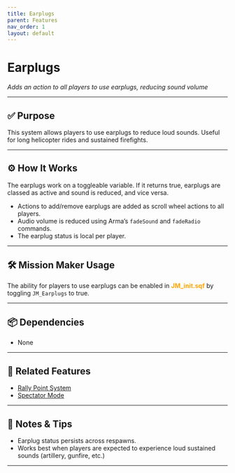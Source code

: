```yaml
---
title: Earplugs         
parent: Features
nav_order: 1
layout: default
---
```


# Earplugs

*Adds an action to all players to use earplugs, reducing sound volume*

---

## ✅ Purpose

This system allows players to use earplugs to reduce loud sounds. Useful for long helicopter rides and sustained firefights.


---

## ⚙️ How It Works

The earplugs work on a toggleable variable. If it returns true, earplugs are classed as active and sound is reduced, and vice versa.

- Actions to add/remove earplugs are added as scroll wheel actions to all players.
- Audio volume is reduced using Arma’s `fadeSound` and `fadeRadio` commands.
- The earplug status is local per player.

---

## 🛠️ Mission Maker Usage

The ability for players to use earplugs can be enabled in <span style="color: orange; font-weight: bold;">JM_init.sqf</span> by toggling `JM_Earplugs` to true.


---

## 📦 Dependencies


- None

---

## 🔁 Related Features

- [Rally Point System](rally.md)
- [Spectator Mode](spectator.md)

---

## 🧪 Notes & Tips

- Earplug status persists across respawns.
- Works best when players are expected to experience loud sustained sounds (artillery, gunfire, etc.)

---


